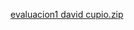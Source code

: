 [evaluacion1 david cupio.zip](https://github.com/david-cupido/evaluacion1/files/14730122/evaluacion1.david.cupio.zip)

